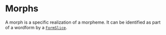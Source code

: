 # Morphs

A morph is a specific realization of a morpheme.
It can be identified as part of a wordform by a [`FormSlice`](../formslices).